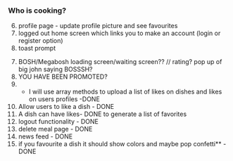 ### Who is cooking?

<!-- essential -->


6. profile page - update profile picture and see favourites
7. logged out home screen which links you to make an account (login or register option)
8. toast prompt
<!-- sillyness -->

7. BOSH/Megabosh loading screen/waiting screen?? // rating? pop up of big john saying BOSSSH?
8. YOU HAVE BEEN PROMOTED?
9. - I will use array methods to upload a list of likes on dishes and likes on users profiles -DONE
10. Allow users to like a dish - DONE
11. A dish can have likes- DONE
    to generate a list of favorites
12. logout functionality - DONE
13. delete meal page - DONE
14. news feed - DONE
5. if you favourite a dish it should show colors and maybe pop confetti\*\* - DONE
